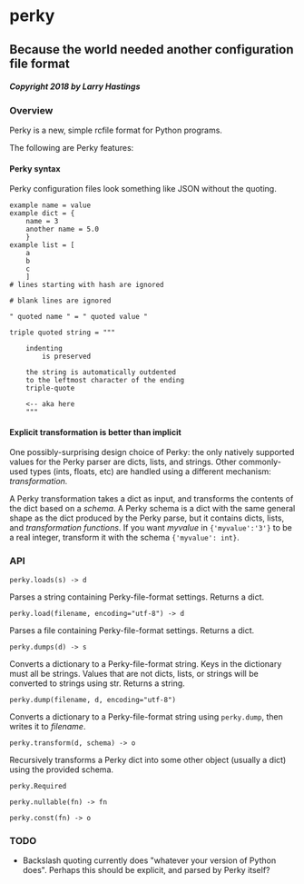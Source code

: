 # perky

## Because the world needed another configuration file format

##### Copyright 2018 by Larry Hastings


### Overview

Perky is a new, simple rcfile format for Python programs.

The following are Perky features:

#### Perky syntax

Perky configuration files look something like JSON without the
quoting.

    example name = value
    example dict = {
        name = 3
        another name = 5.0
        }
    example list = [
        a
        b
        c
        ]
    # lines starting with hash are ignored

    # blank lines are ignored

    " quoted name " = " quoted value "

    triple quoted string = """

        indenting
            is preserved

        the string is automatically outdented
        to the leftmost character of the ending
        triple-quote

        <-- aka here
        """

#### Explicit transformation is better than implicit

One possibly-surprising design choice of Perky: the only
natively supported values for the Perky parser are dicts,
lists, and strings.  Other commonly-used types (ints, floats,
etc) are handled using a different mechanism: _transformation._

A Perky transformation takes a dict as input, and transforms
the contents of the dict based on a _schema_.  A Perky schema
is a dict with the same general shape as the dict produced
by the Perky parse, but it contains dicts, lists,
and *transformation functions*.
If you want *myvalue* in `{'myvalue':'3'}` to be a real integer,
transform it with the schema `{'myvalue': int}`.

### API

`perky.loads(s) -> d`

Parses a string containing Perky-file-format settings.
Returns a dict.

`perky.load(filename, encoding="utf-8") -> d`

Parses a file containing Perky-file-format settings.
Returns a dict.

`perky.dumps(d) -> s`

Converts a dictionary to a Perky-file-format string.
Keys in the dictionary must all be strings.  Values
that are not dicts, lists, or strings will be converted
to strings using str.
Returns a string.

`perky.dump(filename, d, encoding="utf-8")`

Converts a dictionary to a Perky-file-format string
using `perky.dump`, then writes it to *filename*.

`perky.transform(d, schema) -> o`

Recursively transforms a Perky dict into some other
object (usually a dict) using the provided schema.

`perky.Required`

`perky.nullable(fn) -> fn`

`perky.const(fn) -> o`


### TODO

* Backslash quoting currently does "whatever your version of Python does".  Perhaps this should be explicit, and parsed by Perky itself?
